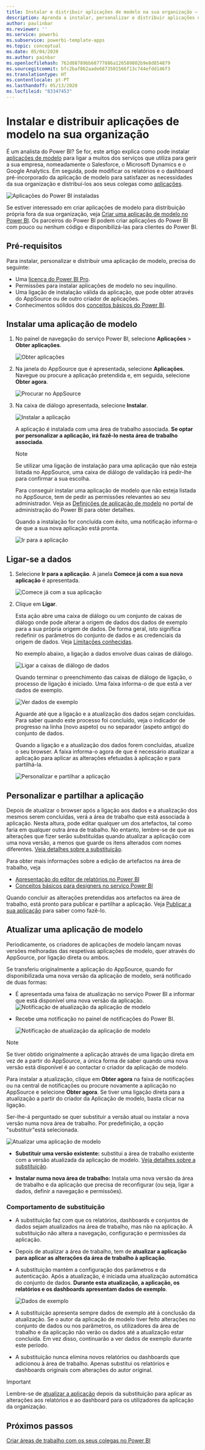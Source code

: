 ```yaml
---
title: Instalar e distribuir aplicações de modelo na sua organização – Power BI
description: Aprenda a instalar, personalizar e distribuir aplicações de modelo na sua organização com o Power BI.
author: paulinbar
ms.reviewer: ''
ms.service: powerbi
ms.subservice: powerbi-template-apps
ms.topic: conceptual
ms.date: 05/04/2020
ms.author: painbar
ms.openlocfilehash: 762d88789bb68777886a126589802b9e8d854879
ms.sourcegitcommit: bfc2baf862aade6873501566f13c744efdd146f3
ms.translationtype: HT
ms.contentlocale: pt-PT
ms.lasthandoff: 05/13/2020
ms.locfileid: "83347453"
---
```

# <a name="install-and-distribute-template-apps-in-your-organization"></a>Instalar e distribuir aplicações de modelo na sua organização

É um analista do Power BI? Se for, este artigo explica como pode instalar [aplicações de modelo](service-template-apps-overview.md) para ligar a muitos dos serviços que utiliza para gerir a sua empresa, nomeadamente o Salesforce, o Microsoft Dynamics e o Google Analytics. Em seguida, pode modificar os relatórios e o dashboard pré-incorporado da aplicação de modelo para satisfazer as necessidades da sua organização e distribuí-los aos seus colegas como [aplicações](../consumer/end-user-apps.md). 

![Aplicações do Power BI instaladas](media/service-template-apps-install-distribute/power-bi-get-apps.png)

Se estiver interessado em criar aplicações de modelo para distribuição própria fora da sua organização, veja [Criar uma aplicação de modelo no Power BI](service-template-apps-create.md). Os parceiros do Power BI podem criar aplicações do Power BI com pouco ou nenhum código e disponibilizá-las para clientes do Power BI. 

## <a name="prerequisites"></a>Pré-requisitos  

Para instalar, personalizar e distribuir uma aplicação de modelo, precisa do seguinte: 

* Uma [licença do Power BI Pro](../fundamentals/service-self-service-signup-for-power-bi.md).
* Permissões para instalar aplicações de modelo no seu inquilino.
* Uma ligação de instalação válida da aplicação, que pode obter através do AppSource ou de outro criador de aplicações.
* Conhecimentos sólidos dos [conceitos básicos do Power BI](../fundamentals/service-basic-concepts.md).

## <a name="install-a-template-app"></a>Instalar uma aplicação de modelo

1. No painel de navegação do serviço Power BI, selecione **Aplicações** > **Obter aplicações**.

    ![Obter aplicações](media/service-template-apps-install-distribute/power-bi-get-apps-arrow.png)

1. Na janela do AppSource que é apresentada, selecione **Aplicações**. Navegue ou procure a aplicação pretendida e, em seguida, selecione **Obter agora**.

    ![Procurar no AppSource](media/service-template-apps-install-distribute/power-bi-appsource.png)

1. Na caixa de diálogo apresentada, selecione **Instalar**.

    ![Instalar a aplicação](media/service-template-apps-install-distribute/power-install-dialog.png)
    
    A aplicação é instalada com uma área de trabalho associada. **Se optar por personalizar a aplicação, irá fazê-lo nesta área de trabalho associada**.

    > [!NOTE]
    > Se utilizar uma ligação de instalação para uma aplicação que não esteja listada no AppSource, uma caixa de diálogo de validação irá pedir-lhe para confirmar a sua escolha.
    >
    >Para conseguir instalar uma aplicação de modelo que não esteja listada no AppSource, tem de pedir as permissões relevantes ao seu administrador. Veja as [Definições de aplicação de modelo](../admin/service-admin-portal.md#template-apps-settings) no portal de administração do Power BI para obter detalhes.

    Quando a instalação for concluída com êxito, uma notificação informa-o de que a sua nova aplicação está pronta.

    ![Ir para a aplicação](media/service-template-apps-install-distribute/power-bi-go-to-app.png)

## <a name="connect-to-data"></a>Ligar-se a dados

1. Selecione **Ir para a aplicação**. A janela **Comece já com a sua nova aplicação**  é apresentada.

   ![Comece já com a sua aplicação](media/service-template-apps-install-distribute/power-bi-template-app-get-started.png)

1. Clique em **Ligar**.
    
    Esta ação abre uma caixa de diálogo ou um conjunto de caixas de diálogo onde pode alterar a origem de dados dos dados de exemplo para a sua própria origem de dados. De forma geral, isto significa redefinir os parâmetros do conjunto de dados e as credenciais da origem de dados. Veja [Limitações conhecidas](service-template-apps-overview.md#known-limitations).
    
    No exemplo abaixo, a ligação a dados envolve duas caixas de diálogo.

   ![Ligar a caixas de diálogo de dados](media/service-template-apps-install-distribute/power-bi-template-app-connect-to-data-dialogs.png)

    Quando terminar o preenchimento das caixas de diálogo de ligação, o processo de ligação é iniciado. Uma faixa informa-o de que está a ver dados de exemplo.

    ![Ver dados de exemplo](media/service-template-apps-install-distribute/power-bi-template-app-viewing-sample-data.png)

    Aguarde até que a ligação e a atualização dos dados sejam concluídas. Para saber quando este processo foi concluído, veja o indicador de progresso na linha (novo aspeto) ou no separador (aspeto antigo) do conjunto de dados.

   Quando a ligação e a atualização dos dados forem concluídas, atualize o seu browser. A faixa informa-o agora de que é necessário atualizar a aplicação para aplicar as alterações efetuadas à aplicação e para partilhá-la.

    ![Personalizar e partilhar a aplicação](media/service-template-apps-install-distribute/power-bi-template-app-customize-share.png)

## <a name="customize-and-share-the-app"></a>Personalizar e partilhar a aplicação

Depois de atualizar o browser após a ligação aos dados e a atualização dos mesmos serem concluídas, verá a área de trabalho que está associada à aplicação. Nesta altura, pode editar qualquer um dos artefactos, tal como faria em qualquer outra área de trabalho. No entanto, lembre-se de que as alterações que fizer serão substituídas quando atualizar a aplicação com uma nova versão, a menos que guarde os itens alterados com nomes diferentes. [Veja detalhes sobre a substituição](#overwrite-behavior).

Para obter mais informações sobre a edição de artefactos na área de trabalho, veja
* [Apresentação do editor de relatórios no Power BI](../create-reports/service-the-report-editor-take-a-tour.md)
* [Conceitos básicos para designers no serviço Power BI](../fundamentals/service-basic-concepts.md)

Quando concluir as alterações pretendidas aos artefactos na área de trabalho, está pronto para publicar e partilhar a aplicação. Veja [Publicar a sua aplicação](../collaborate-share/service-create-distribute-apps.md#publish-your-app) para saber como fazê-lo.

## <a name="update-a-template-app"></a>Atualizar uma aplicação de modelo

Periodicamente, os criadores de aplicações de modelo lançam novas versões melhoradas das respetivas aplicações de modelo, quer através do AppSource, por ligação direta ou ambos.

Se transferiu originalmente a aplicação do AppSource, quando for disponibilizada uma nova versão da aplicação de modelo, será notificado de duas formas:
* É apresentada uma faixa de atualização no serviço Power BI a informar que está disponível uma nova versão da aplicação.
  ![Notificação de atualização da aplicação de modelo](media/service-template-apps-install-distribute/power-bi-new-app-version-notification-banner.png)
* Recebe uma notificação no painel de notificações do Power BI.


  ![Notificação de atualização da aplicação de modelo](media/service-template-apps-install-distribute/power-bi-new-app-version-notification-pane.png)

>[!NOTE]
>Se tiver obtido originalmente a aplicação através de uma ligação direta em vez de a partir do AppSource, a única forma de saber quando uma nova versão está disponível é ao contactar o criador da aplicação de modelo.

  Para instalar a atualização, clique em **Obter agora** na faixa de notificações ou na central de notificações ou procure novamente a aplicação no AppSource e selecione **Obter agora**. Se tiver uma ligação direta para a atualização a partir do criador da Aplicação de modelo, basta clicar na ligação.
  
  Ser-lhe-á perguntado se quer substituir a versão atual ou instalar a nova versão numa nova área de trabalho. Por predefinição, a opção "substituir"está selecionada.

  ![Atualizar uma aplicação de modelo](media/service-template-apps-install-distribute/power-bi-update-app-overwrite.png)

- **Substituir uma versão existente:** substitui a área de trabalho existente com a versão atualizada da aplicação de modelo. [Veja detalhes sobre a substituição](#overwrite-behavior).

- **Instalar numa nova área de trabalho:** Instala uma nova versão da área de trabalho e da aplicação que precisa de reconfigurar (ou seja, ligar a dados, definir a navegação e permissões).

### <a name="overwrite-behavior"></a>Comportamento de substituição

* A substituição faz com que os relatórios, dashboards e conjuntos de dados sejam atualizados na área de trabalho, mas não na aplicação. A substituição não altera a navegação, configuração e permissões da aplicação.
* Depois de atualizar a área de trabalho, tem de **atualizar a aplicação para aplicar as alterações da área de trabalho à aplicação**.
* A substituição mantém a configuração dos parâmetros e da autenticação. Após a atualização, é iniciada uma atualização automática do conjunto de dados. **Durante esta atualização, a aplicação, os relatórios e os dashboards apresentam dados de exemplo**.

  ![Dados de exemplo](media/service-template-apps-install-distribute/power-bi-sample-data.png)

* A substituição apresenta sempre dados de exemplo até à conclusão da atualização. Se o autor da aplicação de modelo tiver feito alterações no conjunto de dados ou nos parâmetros, os utilizadores da área de trabalho e da aplicação não verão os dados até a atualização estar concluída. Em vez disso, continuarão a ver dados de exemplo durante este período.
* A substituição nunca elimina novos relatórios ou dashboards que adicionou à área de trabalho. Apenas substitui os relatórios e dashboards originais com alterações do autor original.

>[!IMPORTANT]
>Lembre-se de [atualizar a aplicação](#customize-and-share-the-app) depois da substituição para aplicar as alterações aos relatórios e ao dashboard para os utilizadores da aplicação da organização.

## <a name="next-steps"></a>Próximos passos

[Criar áreas de trabalho com os seus colegas no Power BI](../collaborate-share/service-create-workspaces.md)
